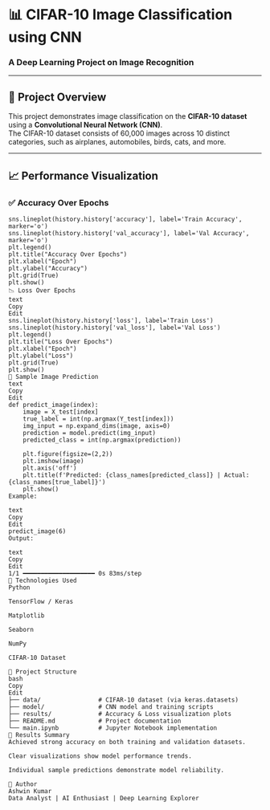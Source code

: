 # 📊 CIFAR-10 Image Classification using CNN

### A Deep Learning Project on Image Recognition

---

## 📌 Project Overview

This project demonstrates image classification on the **CIFAR-10 dataset** using a **Convolutional Neural Network (CNN)**.  
The CIFAR-10 dataset consists of 60,000 images across 10 distinct categories, such as airplanes, automobiles, birds, cats, and more.

---

## 📈 Performance Visualization

### ✅ Accuracy Over Epochs

```text
sns.lineplot(history.history['accuracy'], label='Train Accuracy', marker='o')
sns.lineplot(history.history['val_accuracy'], label='Val Accuracy', marker='o')
plt.legend()
plt.title("Accuracy Over Epochs")
plt.xlabel("Epoch")
plt.ylabel("Accuracy")
plt.grid(True)
plt.show()
📉 Loss Over Epochs
text
Copy
Edit
sns.lineplot(history.history['loss'], label='Train Loss')
sns.lineplot(history.history['val_loss'], label='Val Loss')
plt.legend()
plt.title("Loss Over Epochs")
plt.xlabel("Epoch")
plt.ylabel("Loss")
plt.grid(True)
plt.show()
🔮 Sample Image Prediction
text
Copy
Edit
def predict_image(index):
    image = X_test[index]
    true_label = int(np.argmax(Y_test[index]))
    img_input = np.expand_dims(image, axis=0)
    prediction = model.predict(img_input)
    predicted_class = int(np.argmax(prediction))

    plt.figure(figsize=(2,2))
    plt.imshow(image)
    plt.axis('off')
    plt.title(f'Predicted: {class_names[predicted_class]} | Actual: {class_names[true_label]}')
    plt.show()
Example:

text
Copy
Edit
predict_image(6)
Output:

text
Copy
Edit
1/1 ━━━━━━━━━━━━━━━━━━━━ 0s 83ms/step
🚀 Technologies Used
Python

TensorFlow / Keras

Matplotlib

Seaborn

NumPy

CIFAR-10 Dataset

📂 Project Structure
bash
Copy
Edit
├── data/                # CIFAR-10 dataset (via keras.datasets)
├── model/               # CNN model and training scripts
├── results/             # Accuracy & Loss visualization plots
├── README.md            # Project documentation
└── main.ipynb           # Jupyter Notebook implementation
🎯 Results Summary
Achieved strong accuracy on both training and validation datasets.

Clear visualizations show model performance trends.

Individual sample predictions demonstrate model reliability.

👤 Author
Ashwin Kumar
Data Analyst | AI Enthusiast | Deep Learning Explorer
